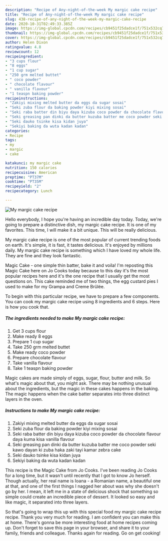 ```yaml
---
description: "Recipe of Any-night-of-the-week My margic cake recipe"
title: "Recipe of Any-night-of-the-week My margic cake recipe"
slug: 438-recipe-of-any-night-of-the-week-my-margic-cake-recipe
date: 2020-10-31T02:49:33.385Z
image: https://img-global.cpcdn.com/recipes/cb9451f25dadce1f/751x532cq70/my-margic-cake-recipe-recipe-main-photo.jpg
thumbnail: https://img-global.cpcdn.com/recipes/cb9451f25dadce1f/751x532cq70/my-margic-cake-recipe-recipe-main-photo.jpg
cover: https://img-global.cpcdn.com/recipes/cb9451f25dadce1f/751x532cq70/my-margic-cake-recipe-recipe-main-photo.jpg
author: Helen Dixon
ratingvalue: 4.8
reviewcount: 12
recipeingredient:
- "3 cups flour"
- "8 eggs"
- "1 cup sugar"
- "250 grm melted buttet"
- " coco powder"
- " chocolate flavour"
- " vanilla flavour"
- "1 teaspn baking powder"
recipeinstructions:
- "Zakiyi mixing melted butter da eggs da sugar sosai"
- "Seki zuba flour da baking powder kiyi mixing sosai"
- "Seki raba batter din biyu daya kizuba coco powder da chocolate flavour daya kuma kisa vanilla flavour"
- "Seki greasing pan dinki da butter kuzuba batter me coco powder seki kawo dayan ki zuba haka zaki tayi kamar zebra cake"
- "Seki dauko tsinke kisa kidan juya"
- "Sekiyi baking da wuta kadan kadan"
categories:
- Recipe
tags:
- my
- margic
- cake

katakunci: my margic cake 
nutrition: 150 calories
recipecuisine: American
preptime: "PT37M"
cooktime: "PT35M"
recipeyield: "2"
recipecategory: Lunch

---
```



![My margic cake recipe](https://img-global.cpcdn.com/recipes/cb9451f25dadce1f/751x532cq70/my-margic-cake-recipe-recipe-main-photo.jpg)

Hello everybody, I hope you're having an incredible day today. Today, we're going to prepare a distinctive dish, my margic cake recipe. It is one of my favorites. This time, I will make it a bit unique. This will be really delicious.

My margic cake recipe is one of the most popular of current trending foods on earth. It's simple, it is fast, it tastes delicious. It's enjoyed by millions daily. My margic cake recipe is something which I have loved my whole life. They are fine and they look fantastic.

Magic Cake - one simple thin batter, bake it and voila! I&#39;m reposting this Magic Cake here on Jo Cooks today because to this day it&#39;s the most popular recipes here and it&#39;s the one recipe that I usually get the most questions on. This cake reminded me of two things, the egg custard pies I used to make for my Grampa and Creme Brûlée.


To begin with this particular recipe, we have to prepare a few components. You can cook my margic cake recipe using 8 ingredients and 6 steps. Here is how you cook that.

<!--inarticleads1-->

##### The ingredients needed to make My margic cake recipe:

1. Get 3 cups flour
1. Make ready 8 eggs
1. Prepare 1 cup sugar
1. Take 250 grm melted buttet
1. Make ready  coco powder
1. Prepare  chocolate flavour
1. Take  vanilla flavour
1. Take 1 teaspn baking powder


Magic cakes are made simply of eggs, sugar, flour, butter and milk. So what&#39;s magic about that, you might ask. There may be nothing unusual about the ingredients, but the magic in these cakes happens in the baking. The magic happens when the cake batter separates into three distinct layers in the oven. 

<!--inarticleads2-->

##### Instructions to make My margic cake recipe:

1. Zakiyi mixing melted butter da eggs da sugar sosai
1. Seki zuba flour da baking powder kiyi mixing sosai
1. Seki raba batter din biyu daya kizuba coco powder da chocolate flavour daya kuma kisa vanilla flavour
1. Seki greasing pan dinki da butter kuzuba batter me coco powder seki kawo dayan ki zuba haka zaki tayi kamar zebra cake
1. Seki dauko tsinke kisa kidan juya
1. Sekiyi baking da wuta kadan kadan


This recipe is the Magic Cake from Jo Cooks. I&#39;ve been reading Jo Cooks for a long time, but it wasn&#39;t until recently that I got to know Jo herself. Though actually, her real name is Ioana - a Romanian name, a beautiful one at that, and one of the first things I nagged her about was why she doesn&#39;t go by her. I mean, it left me in a state of delicious shock that something so simple could create an incredible piece of dessert. It looked so easy and like magic, it separated into three layers. 

So that's going to wrap this up with this special food my margic cake recipe recipe. Thank you very much for reading. I am confident you can make this at home. There's gonna be more interesting food at home recipes coming up. Don't forget to save this page in your browser, and share it to your family, friends and colleague. Thanks again for reading. Go on get cooking!
